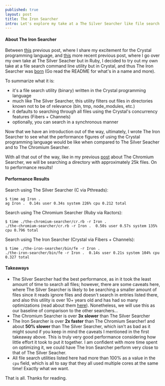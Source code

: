 ```yaml
---
published: true
layout: post
title: The Iron Searcher
intro: Let's explore my take at a The Silver Searcher like file search utility in Crystal
---
```


#### About The Iron Searcher
Between [this][1] previous post, where I share my excitement for the Crystal programming language, and [this][2] more recent previous post, where I go over my own take at The Silver Seacher but in Ruby, I decided to try out my own take at a file search command line utility but in Crystal, and thus The Iron Searcher was [born][3] (Go read the README for what's in a name and more).

To summarize what it is:

- it's a file search utility (binary) written in the Crystal programming language
- much like The Silver Searcher, this utility filters out files in directories known not to be of relevance (bin, tmp, node_modules, etc.)
- it defaults to searching through all files using the Crystal's concurrency features (Fibers + Channels)
- optionally, you can search in a synchronous manner

Now that we have an introduction out of the way, ultimately, I wrote The Iron Searcher to see what the performance figures of using the Crystal programming language would be like when compared to The Silver Seacher and to The Chromium Searcher.

With all that out of the way, like in my previous [post][2] about The Chromium Searcher, we will be searching a directory with approximately 25k files. On to performance results!

#### Performance Results

Search using The Silver Searcher (C via Pthreads):
```
$ time ag Iron .
ag Iron .  0.14s user 0.34s system 226% cpu 0.212 total
```

Search using The Chromium Searcher (Ruby via Ractors):
```
$ time ./the-chromium-searcher/cr.rb -r Iron .
./the-chromium-searcher/cr.rb -r Iron .  0.50s user 0.57s system 135% cpu 0.796 total
```

Search using The Iron Searcher (Crystal via Fibers + Channels):
```
$ time ./the-iron-searcher/bin/fe -r Iron .
./the-iron-searcher/bin/fe -r Iron .  0.14s user 0.21s system 104% cpu 0.327 total
```

#### Takeaways
- The Silver Searcher had the best performance, as in it took the least amount of time to search all files; however, there are some caveats here, where The Silver Searcher is likely to be searching a smaller amount of files since it reads ignore files and doesn't search in entries listed there, and also this utility is over 10+ years old and has had so many optimizations (read about them [here][4]). Nonetheless, we will use this as our baseline of comparison to the other searchers...
- The Chromium Searcher is over **3x slower** than The Silver Searcher
- The Iron Searcher is over **2x faster** than The Chromium Searcher! and about **50% slower** than The Silver Searcher, which isn't as bad as it might sound if you keep in mind the caveats I mentioned in the first takeaway above. This is truly very good performance considering how little effort it took to put it together. I am confident with more time spent on optimizing it, we could have The Iron Searcher perform very close to that of The Silver Seacher.
- All file search utilities listed here had more than 100% as a value in the `cpu` field, which is all to say that they all used multiple cores at the same time! Exactly what we want.

That is all. Thanks for reading.

[1]: /about-the-crystal-programming-language
[2]: /about-the-chromium-searcher
[3]: https://github.com/rrevi/the-iron-searcher
[4]: https://github.com/ggreer/the_silver_searcher#how-is-it-so-fast